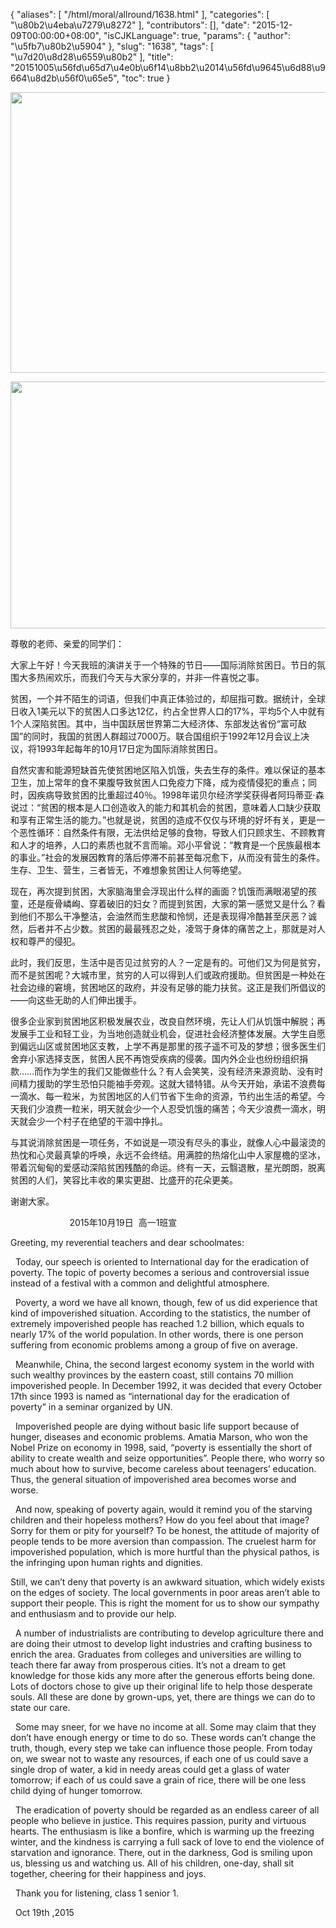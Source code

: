 {
    "aliases": [
        "/html/moral/allround/1638.html"
    ],
    "categories": [
        "\u80b2\u4eba\u7279\u8272"
    ],
    "contributors": [],
    "date": "2015-12-09T00:00:00+08:00",
    "isCJKLanguage": true,
    "params": {
        "author": "\u5fb7\u80b2\u5904"
    },
    "slug": "1638",
    "tags": [
        "\u7d20\u8d28\u6559\u80b2"
    ],
    "title": "20151005\u56fd\u65d7\u4e0b\u6f14\u8bb2\u2014\u56fd\u9645\u6d88\u9664\u8d2b\u56f0\u65e5",
    "toc": true
}


<img
    src="https://cdn.tfls.online/mirror/full/47e03c5a814540538553bd4d5cbb54ce1b9be95d.jpg"
    style="display:block;margin-left:auto;margin-right:auto;"
    decoding="async"
    fetchpriority="auto"
    loading="lazy"
    height="449"
    width="600"
/>  







<img
    src="https://cdn.tfls.online/mirror/full/01d39bb9f0061831e43c59dab4c3146516570a9b.jpg"
    style="display:block;margin-left:auto;margin-right:auto;"
    decoding="async"
    fetchpriority="auto"
    loading="lazy"
    height="395"
    width="600"
/>




  






尊敬的老师、亲爱的同学们：




大家上午好！今天我班的演讲关于一个特殊的节日——国际消除贫困日。节日的氛围大多热闹欢乐，而我们今天与大家分享的，并非一件喜悦之事。




贫困，一个并不陌生的词语，但我们中真正体验过的，却屈指可数。据统计，全球日收入1美元以下的贫困人口多达12亿，约占全世界人口的17%，平均5个人中就有1个人深陷贫困。其中，当中国跃居世界第二大经济体、东部发达省份“富可敌国”的同时，我国的贫困人群超过7000万。联合国组织于1992年12月会议上决议，将1993年起每年的10月17日定为国际消除贫困日。




自然灾害和能源短缺首先使贫困地区陷入饥饿，失去生存的条件。难以保证的基本卫生，加上常年的食不果腹导致贫困人口免疫力下降，成为疫情侵犯的重点；同时，因疾病导致贫困的比重超过40％。1998年诺贝尔经济学奖获得者阿玛蒂亚·森说过：“贫困的根本是人口创造收入的能力和其机会的贫困，意味着人口缺少获取和享有正常生活的能力。”也就是说，贫困的造成不仅仅与环境的好坏有关，更是一个恶性循环：自然条件有限，无法供给足够的食物，导致人们只顾求生、不顾教育和人才的培养，人口的素质也就不言而喻。邓小平曾说：“教育是一个民族最根本的事业。”社会的发展因教育的落后停滞不前甚至每况愈下，从而没有营生的条件。生存、卫生、营生，三者皆无，不难想象贫困让人何等绝望。




现在，再次提到贫困，大家脑海里会浮现出什么样的画面？饥饿而满眼渴望的孩童，还是瘦骨嶙峋、穿着破旧的妇女？而提到贫困，大家的第一感觉又是什么？看到他们不那么干净整洁，会油然而生悲酸和怜悯，还是表现得冷酷甚至厌恶？诚然，后者并不占少数。贫困的最最残忍之处，凌驾于身体的痛苦之上，那就是对人权和尊严的侵犯。




此时，我们反思，生活中是否见过贫穷的人？一定是有的。可他们又为何是贫穷，而不是贫困呢？大城市里，贫穷的人可以得到人们或政府援助。但贫困是一种处在社会边缘的窘境，贫困地区的政府，并没有足够的能力扶贫。这正是我们所倡议的——向这些无助的人们伸出援手。




很多企业家到贫困地区积极发展农业，改良自然环境，先让人们从饥饿中解脱；再发展手工业和轻工业，为当地创造就业机会，促进社会经济整体发展。大学生自愿到偏远山区或贫困地区支教，上学不再是那里的孩子遥不可及的梦想；很多医生们舍弃小家选择支医，贫困人民不再饱受疾病的侵袭。国内外企业也纷纷组织捐款……而作为学生的我们又能做些什么？有人会笑笑，没有经济来源资助、没有时间精力援助的学生恐怕只能袖手旁观。这就大错特错。从今天开始，承诺不浪费每一滴水、每一粒米，为贫困地区的人们节省下生命的资源，节约出生活的希望。今天我们少浪费一粒米，明天就会少一个人忍受饥饿的痛苦；今天少浪费一滴水，明天就会少一个村子在绝望的干涸中挣扎。




与其说消除贫困是一项任务，不如说是一项没有尽头的事业，就像人心中最滚烫的热忱和心灵最真挚的呼唤，永远不会终结。用满腔的热熔化山中人家屋檐的坚冰，带着沉甸甸的爱感动深陷贫困残酷的命运。终有一天，云翳退散，星光朗朗，脱离贫困的人们，笑容比丰收的果实更甜、比盛开的花朵更美。




谢谢大家。




                        2015年10月19日  高一1班宣




Greeting, my
reverential teachers and dear schoolmates:




 









  Today, our speech is oriented to International
day for the eradication of poverty. The topic of poverty becomes a serious and
controversial issue instead of a festival with a common and delightful
atmosphere.




  Poverty, a word we have all known, though,
few of us did experience that kind of impoverished situation. According to the
statistics, the number of extremely impoverished people has reached 1.2
billion, which equals to nearly 17% of the world population. In other words,
there is one person suffering from economic problems among a group of five on
average.




  Meanwhile, China, the second largest economy
system in the world with such wealthy provinces by the eastern coast, still contains
70 million impoverished people. In December 1992, it was decided that every October
17th since 1993 is named as “international day for the eradication
of poverty” in a seminar organized by UN.




  Impoverished people are dying without basic
life support because of hunger, diseases and economic problems. Amatia Marson,
who won the Nobel Prize on economy in 1998, said, “poverty
is essentially the short of ability to create wealth and seize opportunities”. People
there, who worry so much about how to survive, become careless about teenagers’
education. Thus, the general situation of impoverished area becomes worse and
worse.




  And now, speaking of poverty again, would it
remind you of the starving children and their hopeless mothers? How do you feel
about that image? Sorry for them or pity for yourself? To be honest, the
attitude of majority of people tends to be more aversion than compassion. The cruelest
harm for impoverished population, which is more hurtful than the physical
pathos, is the infringing upon human rights and dignities.




Still, we can’t deny that poverty is an
awkward situation, which widely exists on the edges of society. The local
governments in poor areas aren’t able to support their people. This is right the
moment for us to show our sympathy and enthusiasm and to provide our help.




  A number of industrialists are contributing to
develop agriculture there and are doing their utmost to develop light
industries and crafting business to enrich the area. Graduates from colleges
and universities are willing to teach there far away from prosperous cities. It’s
not a dream to get knowledge for those kids any more after the generous efforts
being done. Lots of doctors chose to give up their original life to help those
desperate souls. All these are done by grown-ups, yet, there are things we can
do to state our care.




  Some may sneer, for we have no income at all.
Some may claim that they don’t have enough energy or time to do so. These words
can’t change the truth, though, every step we take can influence those people.
From today on, we swear not to waste any resources, if each one of us could
save a single drop of water, a kid in needy areas could get a glass of water
tomorrow; if each of us could save a grain of rice, there will be one less
child dying of hunger tomorrow.




  The eradication of poverty should be regarded
as an endless career of all people who believe in justice. This requires passion,
purity and virtuous hearts. The enthusiasm is like a bonfire, which is warming
up the freezing winter, and the kindness is carrying a full sack of love to end
the violence of starvation and ignorance. There, out in the darkness, God is smiling
upon us, blessing us and watching us. All of his children, one-day, shall sit
together, cheering for their happiness and joys.




  Thank you for listening, class 1 senior 1.




  Oct 19th ,2015




     



  


  



